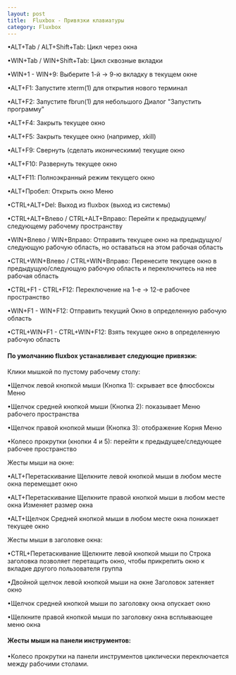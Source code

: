 ```yaml
---
layout: post
title:  Fluxbox - Привязки клавиатуры
category: Fluxbox
---
```


•ALT+Tab / ALT+Shift+Tab: Цикл через окна

•WIN+Tab / WIN+Shift+Tab: Цикл сквозные вкладки

•WIN+1 - WIN+9: Выберите 1-й → 9-ю вкладку в текущем окне

•ALT+F1: Запустите xterm(1) для открытия нового терминал

•ALT+F2: Запустите fbrun(1) для небольшого Диалог "Запустить программу"

•ALT+F4: Закрыть текущее окно

•ALT+F5: Закрыть текущее окно (например, xkill)

•ALT+F9: Свернуть (сделать иконическими) текущие окно

•ALT+F10: Развернуть текущее окно

•ALT+F11: Полноэкранный режим текущего окно

•ALT+Пробел: Открыть окно Меню

•CTRL+ALT+Del: Выход из fluxbox (выход из системы)

•CTRL+ALT+Влево / CTRL+ALT+Вправо: Перейти к предыдущему/следующему рабочему пространству

•WIN+Влево / WIN+Вправо: Отправить текущее окно на предыдущую/следующую рабочую область, но оставаться на этом рабочая область

•CTRL+WIN+Влево / CTRL+WIN+Вправо: Перенесите текущее окно в предыдущую/следующую рабочую область и переключитесь на нее рабочая область

•CTRL+F1 - CTRL+F12: Переключение на 1-е → 12-е рабочее пространство

•WIN+F1 - WIN+F12: Отправить текущий Окно в определенную рабочую область

•CTRL+WIN+F1 - CTRL+WIN+F12: Взять текущее окно в определенную рабочую область

#### По умолчанию fluxbox устанавливает следующие привязки:

Клики мышкой по пустому рабочему столу:

•Щелчок левой кнопкой мыши (Кнопка 1): скрывает все флюсбоксы Меню

•Щелчок средней кнопкой мыши (Кнопка 2): показывает Меню рабочего пространства

•Щелчок правой кнопкой мыши (Кнопка 3): отображение Корня Меню

•Колесо прокрутки (кнопки 4 и 5): перейти к предыдущее/следующее рабочее пространство

Жесты мыши на окне:

•ALT+Перетаскивание Щелкните левой кнопкой мыши в любом месте окна перемещает окно

•ALT+Перетаскивание Щелкните правой кнопкой мыши в любом месте окна Изменяет размер окна

•ALT+Щелчок Средней кнопкой мыши в любом месте окна понижает текущее окно

Жесты мыши в заголовке окна:

•CTRL+Перетаскивание Щелкните левой кнопкой мыши по Строка заголовка позволяет перетащить окно, чтобы прикрепить окно к вкладке другого пользователя группа

•Двойной щелчок левой кнопкой мыши на окне Заголовок затеняет окно

•Щелчок средней кнопкой мыши по заголовку окна опускает окно

•Щелкните правой кнопкой мыши по заголовку окна всплывающее меню окна

#### Жесты мыши на панели инструментов:

•Колесо прокрутки на панели инструментов циклически переключается между рабочими столами.

